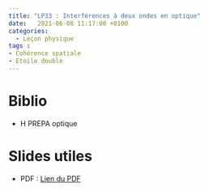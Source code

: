 ```yaml
---
title: "LP33 : Interférences à deux ondes en optique"
date:   2021-06-08 11:17:00 +0100
categories:
  - Leçon physique
tags : 
- Cohérence spatiale
- Etoile double
---
```


# Biblio
- H PREPA optique

# Slides utiles
- PDF : [Lien du PDF](/assets/pdf/LPOB90/slides.pdf)
